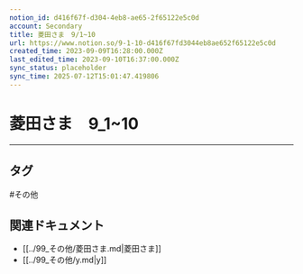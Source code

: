 ```yaml
---
notion_id: d416f67f-d304-4eb8-ae65-2f65122e5c0d
account: Secondary
title: 菱田さま　9/1~10
url: https://www.notion.so/9-1-10-d416f67fd3044eb8ae652f65122e5c0d
created_time: 2023-09-09T16:28:00.000Z
last_edited_time: 2023-09-10T16:37:00.000Z
sync_status: placeholder
sync_time: 2025-07-12T15:01:47.419806
---
```

# 菱田さま　9_1~10

---

## タグ

#その他 

## 関連ドキュメント

- [[../99_その他/菱田さま.md|菱田さま]]
- [[../99_その他/y.md|y]]
